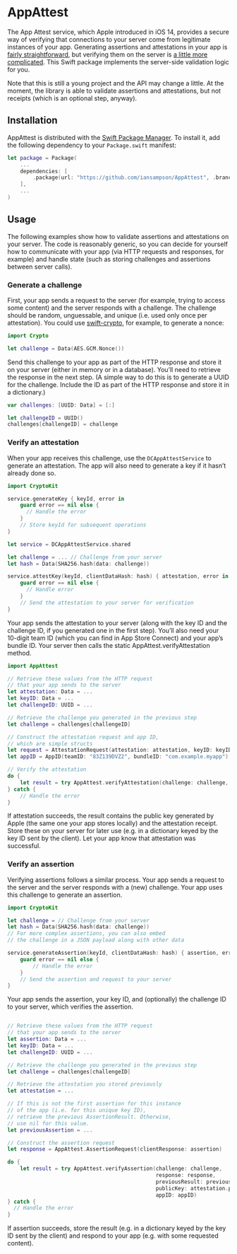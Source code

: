 # AppAttest

The App Attest service, which Apple introduced in iOS 14, provides a secure way of verifying that connections to your server come from legitimate instances of your app. Generating assertions and attestations in your app is [fairly straightforward](https://developer.apple.com/documentation/devicecheck/establishing_your_app_s_integrity), but verifying them on the server is [a little more complicated](https://developer.apple.com/documentation/devicecheck/validating_apps_that_connect_to_your_server). This Swift package implements the server-side validation logic for you.

Note that this is still a young project and the API may change a little. At the moment, the library is able to validate assertions and attestations, but not receipts (which is an optional step, anyway).


## Installation

AppAttest is distributed with the [Swift Package Manager](https://swift.org/package-manager/). To install it, add the following dependency to your `Package.swift` manifest:

``` Swift
let package = Package(
    ...
    dependencies: [
        .package(url: "https://github.com/iansampson/AppAttest", .branch("main"))
    ],
    ...
)
```


## Usage

The following examples show how to validate assertions and attestations on your server. The code is reasonably generic, so you can decide for yourself how to communicate with your app (via HTTP requests and responses, for example) and handle state (such as storing challenges and assertions between server calls).


### Generate a challenge

First, your app sends a request to the server (for example, trying to access some content) and the server responds with a challenge. The challenge should be random, unguessable, and unique (i.e. used only once per attestation). You could use [swift-crypto](https://github.com/apple/swift-crypto), for example, to generate a nonce:

``` Swift
import Crypto

let challenge = Data(AES.GCM.Nonce())
```

Send this challenge to your app as part of the HTTP response and store it on your server (either in memory or in a database). You’ll need to retrieve the response in the next step. (A simple way to do this is to generate a UUID for the challenge. Include the ID as part of the HTTP response and store it in a dictionary.)

``` Swift
var challenges: [UUID: Data] = [:]

let challengeID = UUID()
challenges[challengeID] = challenge
```


### Verify an attestation

When your app receives this challenge, use the `DCAppAttestService` to generate an attestation. The app will also need to generate a key if it hasn’t already done so.

``` Swift
import CryptoKit

service.generateKey { keyId, error in
    guard error == nil else {
      // Handle the error
    }
    // Store keyId for subsequent operations
}

let service = DCAppAttestService.shared

let challenge = ... // Challenge from your server
let hash = Data(SHA256.hash(data: challenge))

service.attestKey(keyId, clientDataHash: hash) { attestation, error in
    guard error == nil else {
      // Handle error
    }
    // Send the attestation to your server for verification
}
```

Your app sends the attestation to your server (along with the key ID and the challenge ID, if you generated one in the first step). You’ll also need your 10-digit team ID (which you can find in App Store Connect) and your app’s bundle ID. Your server then calls the static AppAttest.verifyAttestation method.

``` Swift
import AppAttest

// Retrieve these values from the HTTP request
// that your app sends to the server
let attestation: Data = ...
let keyID: Data = ...
let challengeID: UUID = ...

// Retrieve the challenge you generated in the previous step
let challenge = challenges[challengeID]

// Construct the attestation request and app ID,
// which are simple structs
let request = AttestationRequest(attestation: attestation, keyID: keyID)
let appID = AppID(teamID: "83Z139DVZ2", bundleID: "com.example.myapp")

// Verify the attestation
do {
    let result = try AppAttest.verifyAttestation(challenge: challenge, request: request, appID: appID)
} catch {
    // Handle the error
}
```

If attestation succeeds, the result contains the public key generated by Apple (the same one your app stores locally) and the attestation receipt. Store these on your server for later use (e.g. in a dictionary keyed by the key ID sent by the client). Let your app know that attestation was successful.


### Verify an assertion

Verifying assertions follows a similar process. Your app sends a request to the server and the server responds with a (new) challenge. Your app uses this challenge to generate an assertion.

``` Swift
import CryptoKit

let challenge = // Challenge from your server
let hash = Data(SHA256.hash(data: challenge))
// For more complex assertions, you can also embed
// the challenge in a JSON payload along with other data

service.generateAssertion(keyId, clientDataHash: hash) { assertion, error in
    guard error == nil else {
        // Handle the error
    }
    // Send the assertion and request to your server
}
```

Your app sends the assertion, your key ID, and (optionally) the challenge ID to your server, which verifies the assertion.

``` Swift

// Retrieve these values from the HTTP request
// that your app sends to the server
let assertion: Data = ...
let keyID: Data = ...
let challengeID: UUID = ...

// Retrieve the challenge you generated in the previous step
let challenge = challenges[challengeID]

// Retrieve the attestation you stored previously
let attestation = ...

// If this is not the first assertion for this instance
// of the app (i.e. for this unique key ID),
// retrieve the previous AssertionResult. Otherwise,
// use nil for this value.
let previousAssertion = ...

// Construct the assertion request
let response = AppAttest.AssertionRequest(clientResponse: assertion)

do {
    let result = try AppAttest.verifyAssertion(challenge: challenge,
                                               response: response,
                                               previousResult: previousAssertion,
                                               publicKey: attestation.publicKey,
                                               appID: appID)
} catch {
  // Handle the error
}
```

If assertion succeeds, store the result (e.g. in a dictionary keyed by the key ID sent by the client) and respond to your app (e.g. with some requested content).
